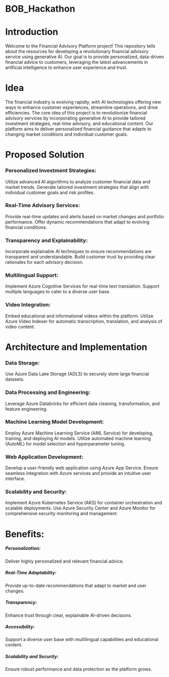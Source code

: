 # BOB_Hackathon

# Introduction
Welcome to the Financial Advisory Platform project! This repository tells about the resources for developing a revolutionary financial advisory service using generative AI. Our goal is to provide personalized, data-driven financial advice to customers, leveraging the latest advancements in artificial intelligence to enhance user experience and trust.

# Idea
The financial industry is evolving rapidly, with AI technologies offering new ways to enhance customer experiences, streamline operations, and drive efficiencies. The core idea of this project is to revolutionize financial advisory services by incorporating generative AI to provide tailored investment strategies, real-time advisory, and educational content. Our platform aims to deliver personalized financial guidance that adapts to changing market conditions and individual customer goals.

# Proposed Solution

<h3>Personalized Investment Strategies:</h3> 
Utilize advanced AI algorithms to analyze customer financial data and market trends.
Generate tailored investment strategies that align with individual customer goals and risk profiles.

<h3>Real-Time Advisory Services:</h3>
Provide real-time updates and alerts based on market changes and portfolio performance.
Offer dynamic recommendations that adapt to evolving financial conditions.

<h3>Transparency and Explainability:</h3>
Incorporate explainable AI techniques to ensure recommendations are transparent and understandable.
Build customer trust by providing clear rationales for each advisory decision.

<h3>Multilingual Support:</h3>
Implement Azure Cognitive Services for real-time text translation.
Support multiple languages to cater to a diverse user base.

<h3>Video Integration:</h3>
Embed educational and informational videos within the platform.
Utilize Azure Video Indexer for automatic transcription, translation, and analysis of video content.

# Architecture and Implementation

<h3>Data Storage:</h3>
Use Azure Data Lake Storage (ADLS) to securely store large financial datasets.

<h3>Data Processing and Engineering:</h3>
Leverage Azure Databricks for efficient data cleaning, transformation, and feature engineering.

<h3>Machine Learning Model Development:</h3>
Employ Azure Machine Learning Service (AML Service) for developing, training, and deploying AI models.
Utilize automated machine learning (AutoML) for model selection and hyperparameter tuning.

<h3>Web Application Development:</h3>
Develop a user-friendly web application using Azure App Service.
Ensure seamless integration with Azure services and provide an intuitive user interface.

<h3>Scalability and Security:</h3>
Implement Azure Kubernetes Service (AKS) for container orchestration and scalable deployments.
Use Azure Security Center and Azure Monitor for comprehensive security monitoring and management.

# Benefits:
<h5>Personalization:</h5> Deliver highly personalized and relevant financial advice.
<h5>Real-Time Adaptability:</h5> Provide up-to-date recommendations that adapt to market and user changes.
<h5>Transparency:</h5> Enhance trust through clear, explainable AI-driven decisions.
<h5>Accessibility:</h5> Support a diverse user base with multilingual capabilities and educational content.
<h5>Scalability and Security:</h5> Ensure robust performance and data protection as the platform grows.
